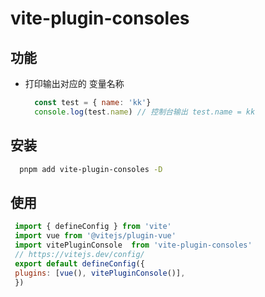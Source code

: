 # vite-plugin-consoles

## 功能

- 打印输出对应的 变量名称

  ```javascript
    const test = { name: 'kk'}
    console.log(test.name) // 控制台输出 test.name = kk
  ```


## 安装

```bash
  pnpm add vite-plugin-consoles -D
```

## 使用

  ```javascript
   import { defineConfig } from 'vite'
   import vue from '@vitejs/plugin-vue'
   import vitePluginConsole  from 'vite-plugin-consoles'
   // https://vitejs.dev/config/
   export default defineConfig({
   plugins: [vue(), vitePluginConsole()],
   })
  ```
